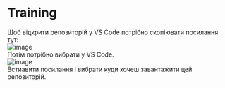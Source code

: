 # Training
Щоб відкрити репозиторій у VS Code потрібно скопіювати посилання тут:  
![image](https://github.com/Oleksandr0605/Training/assets/116738534/a438c19a-2054-43a3-9ece-2fe329859879)  
Потім потрібно вибрати у VS Code.  
![image](https://github.com/Oleksandr0605/Training/assets/116738534/38585b12-0aa2-4997-b483-24f0c65839ac)  
Встиавити посилання і вибрати куди хочеш завантажити цей репозиторій.  

